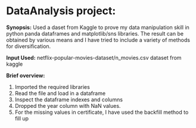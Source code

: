# **DataAnalysis project:**

**Synopsis:**
        Used a daset from Kaggle to prove my data manipulation skill in python panda dataframes and matplotlib/sns libraries.  The result can be obtained by various means and I have tried to include a variety of methods for diversification.

**Input Used:**
        netflix-popular-movies-dataset/n_movies.csv dataset from kaggle

**Brief overview:**

1. Imported the required libraries
2. Read the file and load in a dataframe
3. Inspect the dataframe indexes and columns
4. Dropped the year column with NaN values.
5. For the missing values in certificate, I have used the backfill method to fill up


